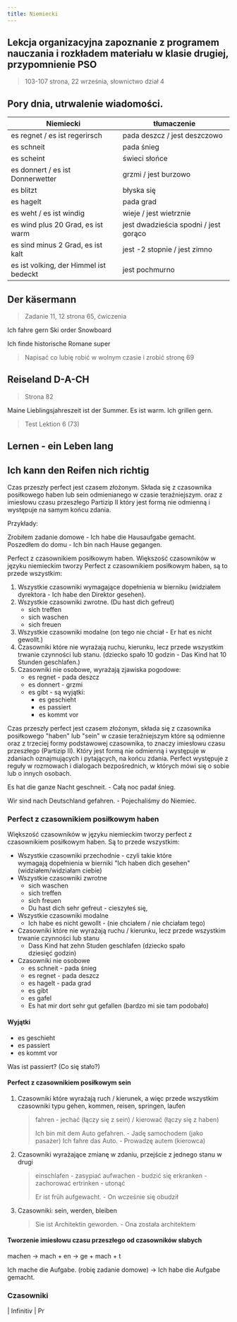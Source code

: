 ```yaml
---
title: Niemiecki
---
```


## Lekcja organizacyjna zapoznanie z programem nauczania i rozkładem materiału w klasie drugiej, przypomnienie PSO

> 103-107 strona, 22 września, słownictwo dział 4

## Pory dnia, utrwalenie wiadomości.
| Niemiecki                              | tłumaczenie                           |
| -------------------------------------- | ------------------------------------- |
| es regnet / es ist regerirsch          | pada deszcz / jest deszczowo          |
| es schneit                             | pada śnieg                            |
| es scheint                             | świeci słońce                         |
| es donnert / es ist Donnerwetter       | grzmi / jest burzowo                  |
| es blitzt                              | błyska się                            |
| es hagelt                              | pada grad                             |
| es weht / es ist windig                | wieje / jest wietrznie                |
| es wind plus 20 Grad, es ist warm      | jest dwadzieścia spodni / jest gorąco |
| es sind minus 2 Grad, es ist kalt      | jest -2 stopnie / jest zimno          |
| es ist volking, der Himmel ist bedeckt | jest pochmurno                        |

## Der käsermann

> Zadanie 11, 12 strona 65, ćwiczenia

Ich fahre gern  Ski order Snowboard


Ich finde historische Romane super

> Napisać co lubię robić w wolnym czasie i zrobić stronę 69

## Reiseland D-A-CH

> Strona 82

Maine Lieblingsjahreszeit ist der Summer. Es ist warm. Ich grillen gern.
> Test Lektion 6 (73)

## Lernen - ein Leben lang
## Ich kann den Reifen nich richtig

Czas przeszły perfect jest czasem złożonym. Składa się z czasownika posiłkowego haben lub sein odmienianego w czasie teraźniejszym. oraz z imiesłowu czasu przeszłego Partizip II który jest formą nie odmienną i występuje na samym końcu zdania.

Przykłady:

Zrobiłem zadanie domowe - Ich habe die Hausaufgabe gemacht.
Poszedłem do domu - Ich bin nach Hause gegangen.

Perfect z czasownikiem posiłkowym haben. Większość czasowników w języku niemieckim tworzy Perfect z czasownikiem posiłkowym haben, są to przede wszystkim:
1. Wszystkie czasowniki wymagające dopełnienia w bierniku (widziałem dyrektora - Ich habe den Direktor gesehen).
2. Wszystkie czasowniki zwrotne. (Du hast dich gefreut)
	- sich treffen
	- sich waschen
	- sich freuen
3. Wszystkie czasowniki modalne (on tego nie chciał - Er hat es nicht gewollt.)
4. Czasowniki które nie wyrażają ruchu, kierunku, lecz przede wszystkim trwanie czynności lub stanu. (dziecko spało 10 godzin - Das Kind hat 10 Stunden geschlafen.)
5. Czasowniki nie osobowe, wyrażają zjawiska pogodowe:
	- es regnet - pada deszcz
	- es donnert - grzmi
	- es gibt - są
	wyjątki: 
		- es geschieht
		- es passiert
		- es kommt vor


Czas przeszły perfect jest czasem złożonym, składa się z czasownika posiłkowego "haben" lub "sein" w czasie teraźniejszym które są odmienne oraz z trzeciej formy podstawowej czasownika, to znaczy imiesłowu czasu przeszłego (Partizip II). Który jest formą nie odmienną i występuje w zdaniach oznajmujących i pytających, na końcu zdania. Perfect występuje z reguły w rozmowach i dialogach bezpośrednich, w których mówi się o sobie lub o innych osobach.

Es hat die ganze Nacht geschneit. - Całą noc padał śnieg.

Wir sind nach Deutschland gefahren. - Pojechaliśmy do Niemiec.

### Perfect z czasownikiem posiłkowym haben

Większość czasowników w języku niemieckim tworzy perfect z czasownikiem posiłkowym haben. Są to przede wszystkim:
- Wszystkie czasowniki przechodnie - czyli takie które wymagają dopełnienia w bierniki "Ich haben dich gesehen" (widziałem/widziałam ciebie)
- Wszystkie czasowniki zwrotne 
	- sich waschen 
	- sich treffen
	- sich freuen
	- Du hast dich sehr gefreut - cieszyłeś się,
- Wszystkie czasowniki modalne
	- Ich habe es nicht gewollt - (nie chciałem / nie chciałam tego)
- Czasowniki które nie wyrażają ruchu / kierunku, lecz przede wszystkim trwanie czynności lub stanu
	- Dass Kind hat zehn Studen geschlafen (dziecko spało dziesięć godzin)
- Czasowniki nie osobowe
	- es schneit - pada śnieg
	- es regnet - pada deszcz
	- es hagelt - pada grad
	- es gibt
	- es gafel
	- Es hat mir dort sehr gut gefallen (bardzo mi sie tam podobało)

#### Wyjątki
- es geschieht
- es passiert
- es kommt vor

Was ist passiert? (Co się stało?)

#### Perfect z czasownikiem posiłkowym sein
1. Czasowniki które wyrażają ruch / kierunek, a więc przede wszystkim czasowniki typu gehen, kommen, reisen, springen, laufen
	> fahren - jechać (łączy się z sein) / kierować (łączy się z haben)
	>
	> Ich bin mit dem Auto gefahren. - Jadę samochodem (jako pasażer)
	> Ich fahre das Auto. - Prowadzę autem (kierowca)

2. Czasowniki wyrażające zmianę w zdaniu, przejście z jednego stanu w drugi
	> einschlafen - zasypiać
	> aufwachen - budzić się
	> erkranken - zachorować
	> ertrinken - utonąć
	>
	> Er ist früh aufgewacht. - On wcześnie się obudził

3. Czasowniki: sein, werden, bleiben
	> Sie ist Architektin geworden. - Ona została architektem

#### Tworzenie imiesłowu czasu przeszłego od czasowników słabych
machen -> mach + en -> ge + mach + t

Ich mache die Aufgabe. (robię zadanie domowe) -> Ich habe die Aufgabe gemacht.

### Czasowniki

| Infinitiv | Pr